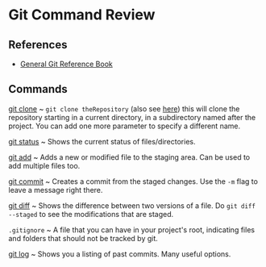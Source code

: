 # Git Command Review

## References

- [General Git Reference Book](http://git-scm.com/doc)

## Commands

[git clone](http://git-scm.com/docs/git-clone)
   ~ `git clone theRepository` (also see [here](http://git-scm.com/book/en/v2/Git-Basics-Getting-a-Git-Repository)) this will clone the repository starting in a current directory, in a subdirectory named after the project. You can add one more parameter to specify a different name.

[git status](http://git-scm.com/docs/git-status)
  ~ Shows the current status of files/directories.

[git add](http://git-scm.com/docs/git-add)
  ~ Adds a new or modified file to the staging area. Can be used to add multiple files too.

[git commit](http://git-scm.com/docs/git-commit)
  ~ Creates a commit from the staged changes. Use the `-m` flag to leave a message right there.

[git diff](http://git-scm.com/docs/git-diff)
  ~ Shows the difference between two versions of a file. Do `git diff --staged` to see the modifications that are staged.

`.gitignore`
  ~ A file that you can have in your project's root, indicating files and folders that should not be tracked by git.

[git log](http://git-scm.com/docs/git-log)
  ~ Shows you a listing of past commits. Many useful options.

